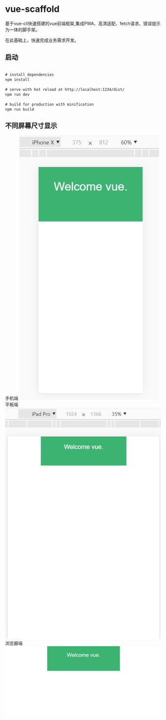 # vue-scaffold
基于vue-cli快速搭建的vue前端框架,集成PWA、高清适配、fetch请求、错误提示为一体的脚手架。

在此基础上，快速完成业务需求开发。

## 启动

```shell

# install dependencies  
npm install

# serve with hot reload at http://localhost:1234/dist/  
npm run dev

# build for production with minification  
npm run build
```

## 不同屏幕尺寸显示
手机端
![avatar](https://github.com/JeanZhao/imgRepo/blob/main/vue-scaffold/phone.png)   
平板端   
![avatar](https://github.com/JeanZhao/imgRepo/blob/main/vue-scaffold/tablet.png)     
浏览器端   
![avatar](https://github.com/JeanZhao/imgRepo/blob/main/vue-scaffold/browser.png)   
